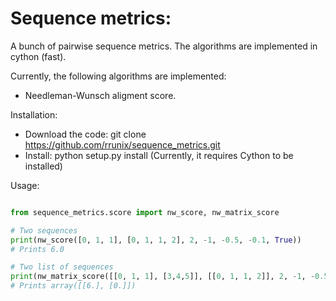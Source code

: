 # Sequence metrics: 
A bunch of pairwise sequence metrics. The algorithms are implemented in cython (fast).

Currently, the following algorithms are implemented:
* Needleman-Wunsch aligment score.

Installation:
 * Download the code: git clone https://github.com/rrunix/sequence_metrics.git
 * Install: python setup.py install (Currently, it requires Cython to be installed)

Usage:
```python

from sequence_metrics.score import nw_score, nw_matrix_score

# Two sequences
print(nw_score([0, 1, 1], [0, 1, 1, 2], 2, -1, -0.5, -0.1, True))
# Prints 6.0

# Two list of sequences
print(nw_matrix_score([[0, 1, 1], [3,4,5]], [[0, 1, 1, 2]], 2, -1, -0.5, -0.1, True))
# Prints array([[6.], [0.]])
```
